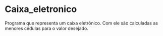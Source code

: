 # Caixa_eletronico
Programa que representa um caixa eletrônico. Com ele são calculadas as menores cédulas para o valor desejado.
